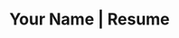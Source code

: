 ---
layout: base.njk
title: Your Name | Resume
name: Your Name
contactDetails: [
    { url: "mailto:youremail@example.com", text: "youremail@example.com" },
    { url: "tel:+12345678912", text: "(234) 567-8912" },
    { url: "https://linkedin.com", text: "LinkedIn" },
    { url: "https://github.com", text: "GitHub" },
]
skills: [
  {
    category: "Programming Languages",
    contents: [ "SomeJokeLanguageHere", "SomeOtherLanguage" ],
  },
  {
    category: "Databases",
    contents: [ "list", "dbs", "here" ],
  },
  {
    category: "Industry Skills",
    contents: [ "making convincing sample data", "being serious about business" ],
  },
]
---